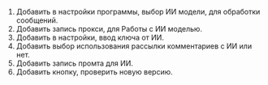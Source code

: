 [//]: # (1. Убрать дубликаты, при получении списка каналов)

1. Добавить в настройки программы, выбор ИИ модели, для обработки сообщений.
2. Добавить запись прокси, для Работы с ИИ моделью.
3. Добавить в настройки, ввод ключа от ИИ.
4. Добавить выбор использования рассылки комментариев с ИИ или нет.
5. Добавить запись промта для ИИ.
6. Добавить кнопку, проверить новую версию.